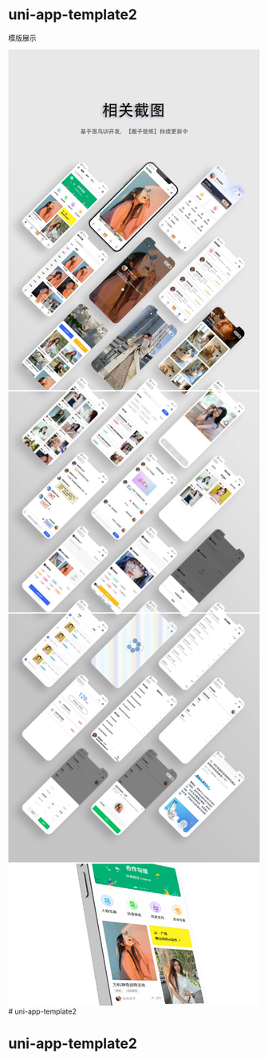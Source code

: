 # uni-app-template2

模版展示

![](d7857c90-973f-11ed-9c1e-f92e2b8906bc_0.jpeg)
![](d7857c90-973f-11ed-9c1e-f92e2b8906bc_1.jpeg)
![](d7857c90-973f-11ed-9c1e-f92e2b8906bc_2.jpeg)
![](image-content.gif)# uni-app-template2
# uni-app-template2
